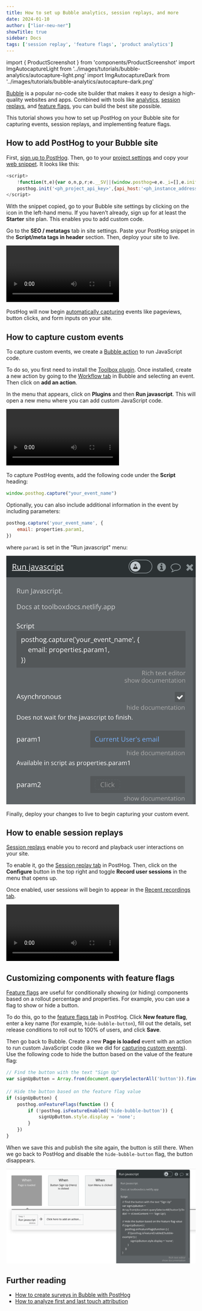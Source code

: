 ```yaml
---
title: How to set up Bubble analytics, session replays, and more
date: 2024-01-10
author: ["lior-neu-ner"]
showTitle: true
sidebar: Docs
tags: ['session replay', 'feature flags', 'product analytics']
---
```


import { ProductScreenshot } from 'components/ProductScreenshot'
import ImgAutocaptureLight from '../images/tutorials/bubble-analytics/autocapture-light.png'
import ImgAutocaptureDark from '../images/tutorials/bubble-analytics/autocapture-dark.png'

[Bubble](https://bubble.io/) is a popular no-code site builder that makes it easy to design a high-quality websites and apps. Combined with tools like [analytics](/product-analytics), [session replays](/session-replay), and [feature flags](/feature-flags), you can build the best site possible.

This tutorial shows you how to set up PostHog on your Bubble site for capturing events, session replays, and implementing feature flags.

## How to add PostHog to your Bubble site

First, [sign up to PostHog](https://us.posthog.com/signup). Then, go to your [project settings](https://us.posthog.com/settings/project) and copy your [web snippet](https://us.posthog.com/settings/project-details#snippet). It looks like this:

```js
<script>
    !function(t,e){var o,n,p,r;e.__SV||(window.posthog=e,e._i=[],e.init=function(i,s,a){function g(t,e){var o=e.split(".");2==o.length&&(t=t[o[0]],e=o[1]),t[e]=function(){t.push([e].concat(Array.prototype.slice.call(arguments,0)))}}(p=t.createElement("script")).type="text/javascript",p.async=!0,p.src=s.api_host+"/static/array.js",(r=t.getElementsByTagName("script")[0]).parentNode.insertBefore(p,r);var u=e;for(void 0!==a?u=e[a]=[]:a="posthog",u.people=u.people||[],u.toString=function(t){var e="posthog";return"posthog"!==a&&(e+="."+a),t||(e+=" (stub)"),e},u.people.toString=function(){return u.toString(1)+".people (stub)"},o="capture identify alias people.set people.set_once set_config register register_once unregister opt_out_capturing has_opted_out_capturing opt_in_capturing reset isFeatureEnabled onFeatureFlags getFeatureFlag getFeatureFlagPayload reloadFeatureFlags group updateEarlyAccessFeatureEnrollment getEarlyAccessFeatures getActiveMatchingSurveys getSurveys onSessionId".split(" "),n=0;n<o.length;n++)g(u,o[n]);e._i.push([i,s,a])},e.__SV=1)}(document,window.posthog||[]);
    posthog.init('<ph_project_api_key>',{api_host:'<ph_instance_address>'})
</script>
```

With the snippet copied, go to your Bubble site settings by clicking on the icon in the left-hand menu. If you haven’t already, sign up for at least the **Starter** site plan. This enables you to add custom code.

Go to the **SEO / metatags** tab in site settings. Paste your PostHog snippet in the **Script/meta tags in header** section. Then, deploy your site to live.

![How to add PostHog to Bubble](../images/tutorials/bubble-analytics/adding-posthog.mp4)

PostHog will now begin [automatically capturing](/docs/product-analytics/autocapture) events like pageviews, button clicks, and form inputs on your site.

<ProductScreenshot
  imageLight={ImgAutocaptureLight} 
  imageDark={ImgAutocaptureDark} 
  alt="Autocapture events captured by PostHog in PostHog" 
  classes="rounded"
/>

## How to capture custom events

To capture custom events, we create a [Bubble action](https://manual.bubble.io/help-guides/logic/workflows/actions) to run JavaScript code. 

To do so, you first need to install the [Toolbox plugin](https://bubble.io/plugin/toolbox-1488796042609x768734193128308700). Once installed, create a new action by going to the [Workflow tab](https://manual.bubble.io/help-guides/getting-started/navigating-the-bubble-editor/tabs-and-sections/workflow-tab) in Bubble and selecting an event. Then click on **add an action**.

In the menu that appears, click on **Plugins** and then **Run javascript**. This will open a new menu where you can add custom JavaScript code.

![How to add custom javascript in Bubble](../images/tutorials/bubble-analytics/bubble-custom-code.mp4)

To capture PostHog events, add the following code under the **Script** heading:

```js
window.posthog.capture("your_event_name")
```

Optionally, you can also include additional information in the event by including parameters:

```js
posthog.capture('your_event_name', {
    email: properties.param1,
})
```

where `param1` is set in the "Run javascript" menu:

![Set parameters in Bubble's Run Javascript menu](../images/tutorials/bubble-analytics/bubble-toolbox-params.png)

Finally, deploy your changes to live to begin capturing your custom event.

## How to enable session replays

[Session replays](/docs/session-replay) enable you to record and playback user interactions on your site. 

To enable it, go the [Session replay tab](https://us.posthog.com/replay) in PostHog. Then, click on the **Configure** button in the top right and toggle **Record user sessions** in the menu that opens up. 

Once enabled, user sessions will begin to appear in the [Recent recordings tab](https://us.posthog.com/replay/recent).

![How to enable session replays in PostHog](../images/tutorials/bubble-analytics/bubble-record-sessions.mp4)

## Customizing components with feature flags

[Feature flags](/docs/feature-flags) are useful for conditionally showing (or hiding) components based on a rollout percentage and properties. For example, you can use a flag to show or hide a button.

To do this, go to the [feature flags tab](https://us.posthog.com/feature_flags) in PostHog. Click **New feature flag**, enter a key name (for example, `hide-bubble-button`), fill out the details, set release conditions to roll out to 100% of users, and click **Save**.

Then go back to Bubble. Create a new **Page is loaded** event with an action to run custom JavaScript code (like we did for [capturing custom events](#how-to-capture-custom-events)). Use the following code to hide the button based on the value of the feature flag:

```js
// Find the button with the text "Sign Up"
var signUpButton = Array.from(document.querySelectorAll('button')).find(el => el.textContent === 'Sign Up');

// Hide the button based on the feature flag value
if (signUpButton) {
    posthog.onFeatureFlags(function () {
        if (!posthog.isFeatureEnabled('hide-bubble-button')) {
            signUpButton.style.display = 'none';
        }
    })
}
```

When we save this and publish the site again, the button is still there. When we go back to PostHog and disable the `hide-bubble-button` flag, the button disappears.

![Feature flags in bubble](../images/tutorials/bubble-analytics/bubble-feature-flags.png)

## Further reading

- [How to create surveys in Bubble with PostHog](/tutorials/bubble-surveys)
- [How to analyze first and last touch attribution](/tutorials/first-last-touch-attribution)
